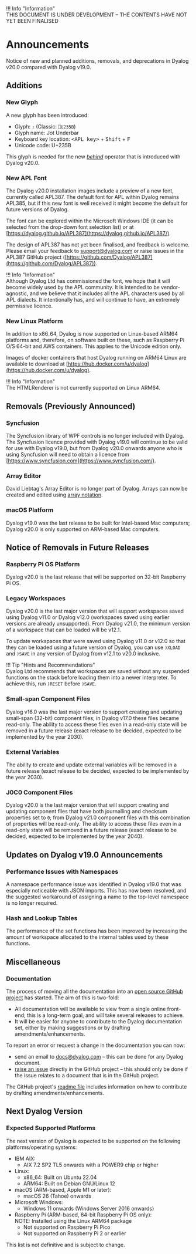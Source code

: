 !!! Info "Information"  
    THIS DOCUMENT IS UNDER DEVELOPMENT – THE CONTENTS HAVE NOT YET BEEN FINALISED

# Announcements

Notice of new and planned additions, removals, and deprecations in Dyalog v20.0 compared with Dyalog v19.0.

## Additions

### New Glyph

A new glyph has been introduced:
  
* Glyph: `⍛` (Classic: `⎕U235B`)  
* Glyph name: Jot Underbar
* Keyboard key location: <kbd>&lt;APL key&gt;</kbd> + <kbd>Shift</kbd> + <kbd>F</kbd>
* Unicode code: U+235B

This glyph is needed for the new [_behind_](../../language-reference-guide/primitive-operators/behind/) operator that is introduced with Dyalog v20.0.

### New APL Font

The Dyalog v20.0 installation images include a preview of a new font, currently called APL387. The default font for APL within Dyalog remains APL385, but if this new font is well received it might become the default for future versions of Dyalog.

The font can be explored within the Microsoft Windows IDE (it can be selected from the drop-down font selection list) or at [https://dyalog.github.io/APL387](https://dyalog.github.io/APL387/).

The design of APL387 has not yet been finalised, and feedback is welcome. Please email your feedback to [support@dyalog.com](mailto:support@dyalog.com) or raise issues in the APL387 GitHub project ([https://github.com/Dyalog/APL387](https://github.com/Dyalog/APL387)).

!!! Info "Information"  
    Although Dyalog Ltd has commissioned the font, we hope that it will become widely used by the APL community. It is intended to be vendor-agnostic, and we believe that it includes all the APL characters used by all APL dialects. It intentionally has, and will continue to have, an extremely permissive licence.

### New Linux Platform

In addition to x86_64, Dyalog is now supported on Linux-based ARM64 platforms and, therefore, on software built on these, such as Raspberry Pi O/S 64-bit and AWS containers. This applies to the Unicode edition only.

Images of docker containers that host Dyalog running on ARM64 Linux are available to download at [https://hub.docker.com/u/dyalog](https://hub.docker.com/u/dyalog).
 
!!! Info "Information"  
    The HTMLRenderer is not currently supported on Linux ARM64.

## Removals (Previously Announced)

### Syncfusion

The Syncfusion library of WPF controls is no longer included with Dyalog. The Syncfusion licence provided with Dyalog v19.0 will continue to be valid for use with Dyalog v19.0, but from Dyalog v20.0 onwards anyone who is using Syncfusion will need to obtain a licence from [https://www.syncfusion.com](https://www.syncfusion.com/).

### Array Editor

David Liebtag's Array Editor is no longer part of Dyalog. Arrays can now be created and edited using [array notation](../../programming-reference-guide/introduction/arrays/array-notation/).

### macOS Platform

Dyalog v19.0 was the last release to be built for Intel-based Mac computers; Dyalog v20.0 is only supported on ARM-based Mac computers.

## Notice of Removals in Future Releases

### Raspberry Pi OS Platform

Dyalog v20.0 is the last release that will be supported on 32-bit Raspberry Pi OS.

### Legacy Workspaces

Dyalog v20.0 is the last major version that will support workspaces saved using Dyalog v11.0 or Dyalog v12.0 (workspaces saved using earlier versions are already unsupported). From Dyalog v21.0, the minimum version of a workspace that can be loaded will be v12.1.

To update workspaces that were saved using Dyalog v11.0 or v12.0 so that they can be loaded using a future version of Dyalog, you can use `)XLOAD` and `)SAVE` in any version of Dyalog from v12.1 to v20.0 inclusive. 

!!! Tip "Hints and Recommendations"  
    Dyalog Ltd recommends that workspaces are saved without any suspended functions on the stack before loading them into a newer interpreter. To achieve this, run `)RESET` before `)SAVE`.

### Small-span Component Files

Dyalog v16.0 was the last major version to support creating and updating small-span (32-bit) component files; in Dyalog v17.0 these files became read-only. The ability to access these files even in a read-only state will be removed in a future release (exact release to be decided, expected to be implemented by the year 2030).

### External Variables

The ability to create and update external variables will be removed in a future release (exact release to be decided, expected to be implemented by the year 2030).

### J0C0 Component Files

Dyalog v20.0 is the last major version that will support creating and updating component files that have both journalling and checksum properties set to `0`; from Dyalog v21.0 component files with this combination of properties will be read-only. The ability to access these files even in a read-only state will be removed in a future release (exact release to be decided, expected to be implemented by the year 2040).

## Updates on Dyalog v19.0 Announcements

### Performance Issues with Namespaces

A namespace performance issue was identified in Dyalog v19.0 that was especially noticeable with JSON imports. This has now been resolved, and the suggested workaround of assigning a name to the top-level namespace is no longer required.

### Hash and Lookup Tables

The performance of the set functions has been improved by increasing the amount of workspace allocated to the internal tables used by these functions.

## Miscellaneous

### Documentation

The process of moving all the documentation into an [open source GitHub project](https://github.com/Dyalog/documentation) has started. The aim of this is two-fold:

- All documentation will be available to view from a single online front-end; this is a long-term goal, and will take several releases to achieve.
- It will be easier for anyone to contribute to the Dyalog documentation set, either by making suggestions or by drafting amendments/enhancements.

To report an error or request a change in the documentation you can now:

- send an email to [docs@dyalog.com](mailto:docs@dyalog.com) – this can be done for any Dyalog document.
- [raise an issue](https://github.com/Dyalog/documentation/issues) directly in the GitHub project – this should only be done if the issue relates to a document that is in the GitHub project.

The GitHub project's [readme file](https://github.com/Dyalog/documentation/blob/main/README.md) includes information on how to contribute by drafting amendments/enhancements.

## Next Dyalog Version

### Expected Supported Platforms
The next version of Dyalog is expected to be supported on the following platforms/operating systems:  

- IBM AIX:
    - AIX 7.2 SP2 TL5 onwards with a POWER9 chip or higher
- Linux:
    - x86_64: Built on Ubuntu 22.04
    - ARM64: Built on Debian GNU/Linux 12
- macOS (ARM-based, Apple M1 or later):
    - macOS 26 (Tahoe) onwards
- Microsoft Windows:
    - Windows 11 onwards (Windows Server 2016 onwards)
- Raspberry Pi (ARM-based, 64-bit Raspberry Pi OS only):  
    NOTE: Installed using the Linux ARM64 package
    - Not supported on Raspberry Pi Pico
	- Not supported on Raspberry Pi 2 or earlier

This list is not definitive and is subject to change.